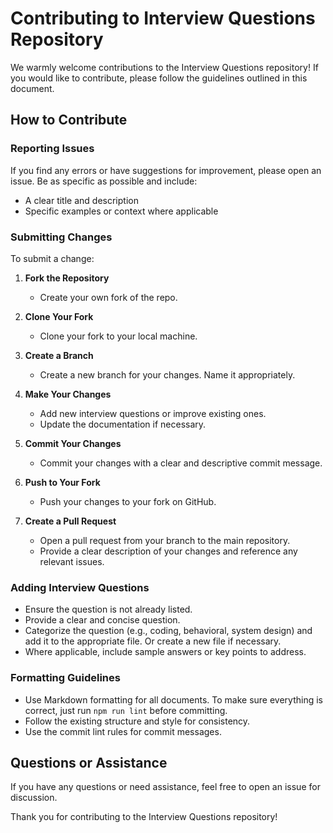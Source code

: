 # Contributing to Interview Questions Repository

We warmly welcome contributions to the Interview Questions repository! If you would like to contribute, please follow the guidelines outlined in this document.

## How to Contribute

### Reporting Issues

If you find any errors or have suggestions for improvement, please open an issue. Be as specific as possible and include:

- A clear title and description
- Specific examples or context where applicable

### Submitting Changes

To submit a change:

1. **Fork the Repository**
   - Create your own fork of the repo.

2. **Clone Your Fork**
   - Clone your fork to your local machine.

3. **Create a Branch**
   - Create a new branch for your changes. Name it appropriately.

4. **Make Your Changes**
   - Add new interview questions or improve existing ones.
   - Update the documentation if necessary.

5. **Commit Your Changes**
   - Commit your changes with a clear and descriptive commit message.

6. **Push to Your Fork**
   - Push your changes to your fork on GitHub.

7. **Create a Pull Request**
   - Open a pull request from your branch to the main repository.
   - Provide a clear description of your changes and reference any relevant issues.

### Adding Interview Questions

- Ensure the question is not already listed.
- Provide a clear and concise question.
- Categorize the question (e.g., coding, behavioral, system design) and add it to the appropriate file. Or create a new file if necessary.
- Where applicable, include sample answers or key points to address.

### Formatting Guidelines

- Use Markdown formatting for all documents. To make sure everything is correct, just run `npm run lint` before committing.
- Follow the existing structure and style for consistency.
- Use the commit lint rules for commit messages.

## Questions or Assistance

If you have any questions or need assistance, feel free to open an issue for discussion.

Thank you for contributing to the Interview Questions repository!
